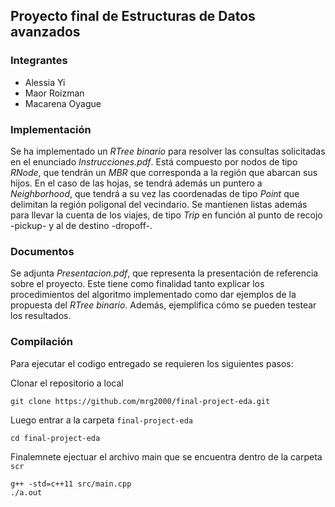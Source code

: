 ## Proyecto final de Estructuras de Datos avanzados

### Integrantes

- Alessia Yi
- Maor Roizman
- Macarena Oyague

### Implementación

Se ha implementado un *RTree binario* para resolver las consultas solicitadas en el enunciado *Instrucciones.pdf*. Está compuesto por nodos de tipo *RNode*, que tendrán un *MBR* que corresponda a la región que abarcan sus hijos. En el caso de las hojas, se tendrá además un puntero a *Neighborhood*, que tendrá a su vez las coordenadas de tipo *Point* que delimitan la región poligonal del vecindario. Se mantienen listas además para llevar la cuenta de los viajes, de tipo *Trip* en función al punto de recojo -pickup- y al de destino -dropoff-.

### Documentos

Se adjunta *Presentacion.pdf*, que representa la presentación de referencia sobre el proyecto. Este tiene como finalidad tanto explicar los procedimientos del algoritmo implementado como dar ejemplos de la propuesta del *RTree binario*. Además, ejemplifica cómo se pueden testear los resultados.

### Compilación

Para ejecutar el codigo entregado se requieren los siguientes pasos:

Clonar el repositorio a local
```
git clone https://github.com/mrg2000/final-project-eda.git
```
Luego entrar a la carpeta ```final-project-eda```
```
cd final-project-eda
```
Finalemnete ejectuar el archivo main que se encuentra dentro de la carpeta ```scr```
```
g++ -std=c++11 src/main.cpp
./a.out
```